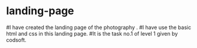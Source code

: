 # landing-page
#I have created the landing page of the photography .
#I have use the basic html and css in this landing page.
#It is the task no.1 of level 1 given by codsoft.
